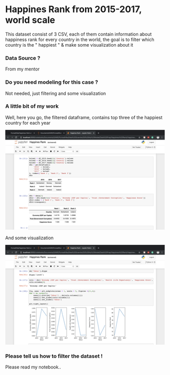 # Happines Rank from 2015-2017, world scale

This dataset consist of 3 CSV, each of them contain information about happiness rank for every country in the world, the goal is to filter which country is the " happiest " & make some visualization about it

### Data Source ?

From my mentor

### Do you need modeling for this case ?

Not needed, just filtering and some visualization

### A little bit of my work

Well, here you go, the filtered dataframe, contains top three of the happiest country for each year

![h1](Images/h1.png)

And some visualization

![h2](Images/h2.png)


### Please tell us how to filter the dataset !

Please read my notebook..
